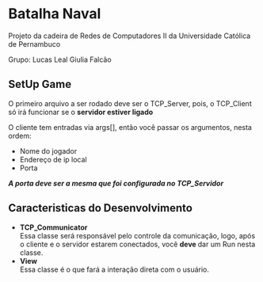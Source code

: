 # Batalha Naval

Projeto da cadeira de Redes de Computadores II da Universidade Católica de Pernambuco

Grupo:
Lucas Leal
Giulia Falcão

## SetUp Game

O primeiro arquivo a ser rodado deve ser o TCP_Server, pois, o TCP_Client só irá funcionar se o <b> servidor estiver ligado </b>

O cliente tem entradas via args[], então você passar os argumentos, nesta ordem:
  - Nome do jogador
  - Endereço de ip local
  - Porta
  
<b><i> A porta deve ser a mesma que foi configurada no TCP_Servidor </b></i>

## Caracteristicas do Desenvolvimento
<ul>
  <li> <b>TCP_Communicator</b> </li>
    Essa classe será responsável pelo controle da comunicação, logo, após o cliente e o servidor estarem conectados, você <b> deve </b> dar um Run nesta classe.

  <li> <b>View</b> </li>
    Essa classe é o que fará a interação direta com o usuário.
<ul>
